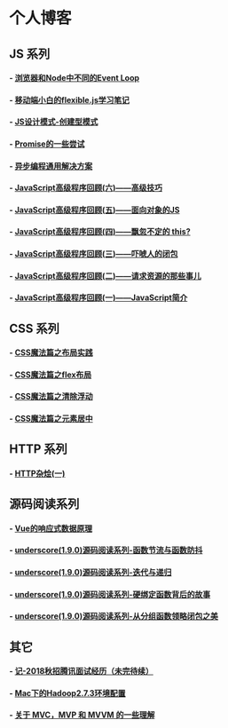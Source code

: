 个人博客
===

## JS 系列
#### - [浏览器和Node中不同的Event Loop](https://zhuyali.com.cn/2018/08/02/%E6%B5%8F%E8%A7%88%E5%99%A8%E5%92%8CNode%E4%B8%AD%E4%B8%8D%E5%90%8C%E7%9A%84Event-Loop/)
#### - [移动端小白的flexible.js学习笔记](https://zhuyali.com.cn/2018/06/22/flexible-js%E5%AD%A6%E4%B9%A0%E7%AC%94%E8%AE%B0/)
#### - [JS设计模式-创建型模式](https://zhuyali.com.cn/2018/04/25/JS%E8%AE%BE%E8%AE%A1%E6%A8%A1%E5%BC%8F-%E5%88%9B%E5%BB%BA%E5%9E%8B%E6%A8%A1%E5%BC%8F/)
#### - [Promise的一些尝试](https://zhuyali.com.cn/2018/03/05/Promise%E7%9A%84%E4%B8%80%E4%BA%9B%E5%B0%9D%E8%AF%95/)
#### - [异步编程通用解决方案](https://zhuyali.com.cn/2018/02/26/%E5%BC%82%E6%AD%A5%E7%BC%96%E7%A8%8B%E9%80%9A%E7%94%A8%E8%A7%A3%E5%86%B3%E6%96%B9%E6%A1%88/)
#### - [JavaScript高级程序回顾(六)——高级技巧](https://zhuyali.com.cn/2018/01/15/%E9%AB%98%E7%BA%A7%E6%8A%80%E5%B7%A7/)
#### - [JavaScript高级程序回顾(五)——面向对象的JS](https://zhuyali.com.cn/2018/01/12/%E9%9D%A2%E5%90%91%E5%AF%B9%E8%B1%A1%E7%9A%84JS/)
#### - [JavaScript高级程序回顾(四)——飘忽不定的 this?](https://zhuyali.com.cn/2018/01/11/%E9%A3%98%E5%BF%BD%E4%B8%8D%E5%AE%9A%E7%9A%84-this/)
#### - [JavaScript高级程序回顾(三)——吓唬人的闭包](https://zhuyali.com.cn/2018/01/09/%E5%90%93%E5%94%AC%E4%BA%BA%E7%9A%84%E9%97%AD%E5%8C%85/)
#### - [JavaScript高级程序回顾(二)——请求资源的那些事儿](https://zhuyali.com.cn/2018/01/09/JavaScript%E9%AB%98%E7%BA%A7%E7%A8%8B%E5%BA%8F%E5%9B%9E%E9%A1%BE-%E4%BA%8C-%E2%80%94%E2%80%94%E8%AF%B7%E6%B1%82%E8%B5%84%E6%BA%90%E7%9A%84%E9%82%A3%E4%BA%9B%E4%BA%8B%E5%84%BF/)
#### - [JavaScript高级程序回顾(一)——JavaScript简介](https://zhuyali.com.cn/2018/01/08/JavaScript%E9%AB%98%E7%BA%A7%E7%A8%8B%E5%BA%8F%E5%9B%9E%E9%A1%BE-%E4%B8%80-%E2%80%94%E2%80%94JS%E7%9A%84%E5%8F%91%E5%B1%95%E5%8E%86%E7%A8%8B/)

## CSS 系列
#### - [CSS魔法篇之布局实践](https://zhuyali.com.cn/2018/03/07/CSS%E9%AD%94%E6%B3%95%E7%AF%87%E4%B9%8B%E5%B8%83%E5%B1%80%E5%AE%9E%E8%B7%B5/)
#### - [CSS魔法篇之flex布局](https://zhuyali.com.cn/2018/03/07/CSS%E9%AD%94%E6%B3%95%E7%AF%87%E4%B9%8Bflex%E5%B8%83%E5%B1%80/)
#### - [CSS魔法篇之清除浮动](https://zhuyali.com.cn/2018/01/31/CSS%E9%AD%94%E6%B3%95%E7%AF%87%E4%B9%8B%E6%B8%85%E9%99%A4%E6%B5%AE%E5%8A%A8/)
#### - [CSS魔法篇之元素居中](https://zhuyali.com.cn/2017/11/15/CSS%E5%B1%85%E4%B8%AD%E5%AE%9A%E4%BD%8D%E7%9A%84%E9%AD%94%E6%B3%95/)

## HTTP 系列
#### - [HTTP杂烩(一)](https://zhuyali.com.cn/2018/01/08/HTTP%E6%9D%82%E7%83%A9-%E4%B8%80/)

## 源码阅读系列
#### - [Vue的响应式数据原理](https://zhuyali.com.cn/2018/04/26/Vue%E7%9A%84%E5%93%8D%E5%BA%94%E5%BC%8F%E6%95%B0%E6%8D%AE%E5%8E%9F%E7%90%86/)
#### - [underscore(1.9.0)源码阅读系列-函数节流与函数防抖](https://zhuyali.com.cn/2018/06/06/underscore%E6%BA%90%E7%A0%81%E9%98%85%E8%AF%BB%E7%B3%BB%E5%88%97-%E5%87%BD%E6%95%B0%E8%8A%82%E6%B5%81%E4%B8%8E%E5%87%BD%E6%95%B0%E9%98%B2%E6%8A%96/)
#### - [underscore(1.9.0)源码阅读系列-迭代与递归](https://zhuyali.com.cn/2018/05/29/underscore%E6%BA%90%E7%A0%81%E9%98%85%E8%AF%BB%E7%B3%BB%E5%88%97-%E8%BF%AD%E4%BB%A3%E4%B8%8E%E9%80%92%E5%BD%92/)
#### - [underscore(1.9.0)源码阅读系列-硬绑定函数背后的故事](https://zhuyali.com.cn/2018/05/24/underscore%E6%BA%90%E7%A0%81%E9%98%85%E8%AF%BB%E7%B3%BB%E5%88%97-%E7%A1%AC%E7%BB%91%E5%AE%9A%E5%87%BD%E6%95%B0%E8%83%8C%E5%90%8E%E7%9A%84%E6%95%85%E4%BA%8B/)
#### - [underscore(1.9.0)源码阅读系列-从分组函数领略闭包之美](https://zhuyali.com.cn/2018/05/22/underscore%E6%BA%90%E7%A0%81%E9%98%85%E8%AF%BB%E7%B3%BB%E5%88%97-%E4%BB%8E%E5%88%86%E7%BB%84%E5%87%BD%E6%95%B0%E9%A2%86%E7%95%A5%E9%97%AD%E5%8C%85%E4%B9%8B%E7%BE%8E/)

## 其它
#### - [记-2018秋招腾讯面试经历（未完待续）](https://zhuyali.com.cn/2018/08/15/%E8%AE%B0-2018%E7%A7%8B%E6%8B%9B%E8%85%BE%E8%AE%AF%E9%9D%A2%E8%AF%95%E7%BB%8F%E5%8E%86/)
#### - [Mac下的Hadoop2.7.3环境配置](https://zhuyali.com.cn/2017/12/19/Mac%E4%B8%8B%E7%9A%84Hadoop2-7-3%E7%8E%AF%E5%A2%83%E9%85%8D%E7%BD%AE/)
#### - [关于 MVC，MVP 和 MVVM 的一些理解](https://zhuyali.com.cn/2017/11/27/%E5%85%B3%E4%BA%8E-MVC%EF%BC%8CMVP-%E5%92%8C-MVVM-%E7%9A%84%E4%B8%80%E4%BA%9B%E7%90%86%E8%A7%A3/)
